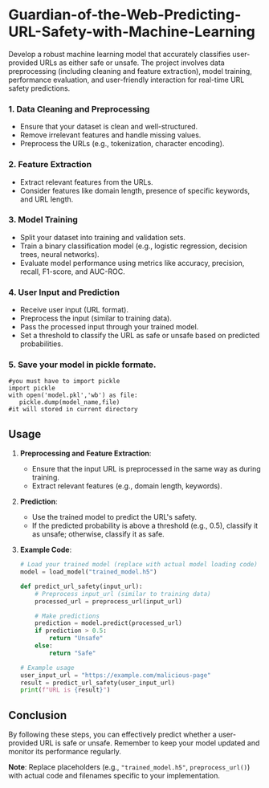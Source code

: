 # Guardian-of-the-Web-Predicting-URL-Safety-with-Machine-Learning
Develop a robust machine learning model that accurately classifies user-provided URLs as either safe or unsafe. The project involves data preprocessing (including cleaning and feature extraction), model training, performance evaluation, and user-friendly interaction for real-time URL safety predictions.

### 1. Data Cleaning and Preprocessing
- Ensure that your dataset is clean and well-structured.
- Remove irrelevant features and handle missing values.
- Preprocess the URLs (e.g., tokenization, character encoding).

### 2. Feature Extraction
- Extract relevant features from the URLs.
- Consider features like domain length, presence of specific keywords, and URL length.

### 3. Model Training
- Split your dataset into training and validation sets.
- Train a binary classification model (e.g., logistic regression, decision trees, neural networks).
- Evaluate model performance using metrics like accuracy, precision, recall, F1-score, and AUC-ROC.

### 4. User Input and Prediction
- Receive user input (URL format).
- Preprocess the input (similar to training data).
- Pass the processed input through your trained model.
- Set a threshold to classify the URL as safe or unsafe based on predicted probabilities.

### 5. Save your model in pickle formate.
```pyhton
#you must have to import pickle
import pickle
with open('model.pkl','wb') as file:
   pickle.dump(model_name,file)
#it will stored in current directory 
```


## Usage
1. **Preprocessing and Feature Extraction**:
   - Ensure that the input URL is preprocessed in the same way as during training.
   - Extract relevant features (e.g., domain length, keywords).

2. **Prediction**:
   - Use the trained model to predict the URL's safety.
   - If the predicted probability is above a threshold (e.g., 0.5), classify it as unsafe; otherwise, classify it as safe.

3. **Example Code**:
   ```python
   # Load your trained model (replace with actual model loading code)
   model = load_model("trained_model.h5")

   def predict_url_safety(input_url):
       # Preprocess input_url (similar to training data)
       processed_url = preprocess_url(input_url)

       # Make predictions
       prediction = model.predict(processed_url)
       if prediction > 0.5:
           return "Unsafe"
       else:
           return "Safe"

   # Example usage
   user_input_url = "https://example.com/malicious-page"
   result = predict_url_safety(user_input_url)
   print(f"URL is {result}")
   ```

## Conclusion
By following these steps, you can effectively predict whether a user-provided URL is safe or unsafe. Remember to keep your model updated and monitor its performance regularly.

**Note**: Replace placeholders (e.g., `"trained_model.h5"`, `preprocess_url()`) with actual code and filenames specific to your implementation.

